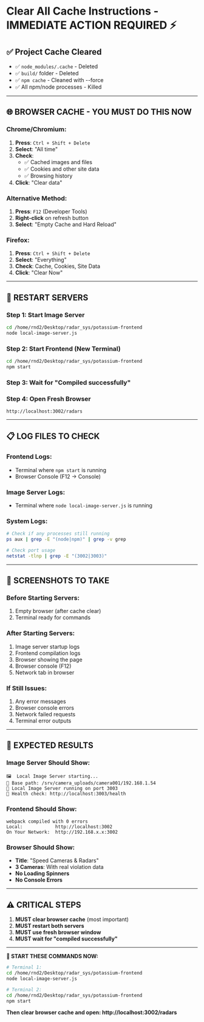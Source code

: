 # Clear All Cache Instructions - IMMEDIATE ACTION REQUIRED ⚡

## ✅ **Project Cache Cleared**
- ✅ `node_modules/.cache` - Deleted
- ✅ `build/` folder - Deleted  
- ✅ `npm cache` - Cleaned with --force
- ✅ All npm/node processes - Killed

---

## 🌐 **BROWSER CACHE - YOU MUST DO THIS NOW**

### **Chrome/Chromium**:
1. **Press**: `Ctrl + Shift + Delete`
2. **Select**: "All time" 
3. **Check**: 
   - ✅ Cached images and files
   - ✅ Cookies and other site data
   - ✅ Browsing history
4. **Click**: "Clear data"

### **Alternative Method**:
1. **Press**: `F12` (Developer Tools)
2. **Right-click** on refresh button
3. **Select**: "Empty Cache and Hard Reload"

### **Firefox**:
1. **Press**: `Ctrl + Shift + Delete`
2. **Select**: "Everything"
3. **Check**: Cache, Cookies, Site Data
4. **Click**: "Clear Now"

---

## 🔄 **RESTART SERVERS**

### **Step 1: Start Image Server**
```bash
cd /home/rnd2/Desktop/radar_sys/potassium-frontend
node local-image-server.js
```

### **Step 2: Start Frontend (New Terminal)**
```bash
cd /home/rnd2/Desktop/radar_sys/potassium-frontend  
npm start
```

### **Step 3: Wait for "Compiled successfully"**

### **Step 4: Open Fresh Browser**
```
http://localhost:3002/radars
```

---

## 📋 **LOG FILES TO CHECK**

### **Frontend Logs**:
- Terminal where `npm start` is running
- Browser Console (F12 → Console)

### **Image Server Logs**:
- Terminal where `node local-image-server.js` is running

### **System Logs**:
```bash
# Check if any processes still running
ps aux | grep -E "(node|npm)" | grep -v grep

# Check port usage
netstat -tlnp | grep -E "(3002|3003)"
```

---

## 📸 **SCREENSHOTS TO TAKE**

### **Before Starting Servers**:
1. Empty browser (after cache clear)
2. Terminal ready for commands

### **After Starting Servers**:
1. Image server startup logs
2. Frontend compilation logs  
3. Browser showing the page
4. Browser console (F12)
5. Network tab in browser

### **If Still Issues**:
1. Any error messages
2. Browser console errors
3. Network failed requests
4. Terminal error outputs

---

## 🎯 **EXPECTED RESULTS**

### **Image Server Should Show**:
```
🖼️  Local Image Server starting...
📁 Base path: /srv/camera_uploads/camera001/192.168.1.54
🚀 Local Image Server running on port 3003
📍 Health check: http://localhost:3003/health
```

### **Frontend Should Show**:
```
webpack compiled with 0 errors
Local:            http://localhost:3002
On Your Network:  http://192.168.x.x:3002
```

### **Browser Should Show**:
- **Title**: "Speed Cameras & Radars"
- **3 Cameras**: With real violation data
- **No Loading Spinners**
- **No Console Errors**

---

## ⚠️ **CRITICAL STEPS**

1. **MUST clear browser cache** (most important)
2. **MUST restart both servers** 
3. **MUST use fresh browser window**
4. **MUST wait for "compiled successfully"**

---

**🚀 START THESE COMMANDS NOW:**

```bash
# Terminal 1:
cd /home/rnd2/Desktop/radar_sys/potassium-frontend
node local-image-server.js

# Terminal 2:  
cd /home/rnd2/Desktop/radar_sys/potassium-frontend
npm start
```

**Then clear browser cache and open: http://localhost:3002/radars**
